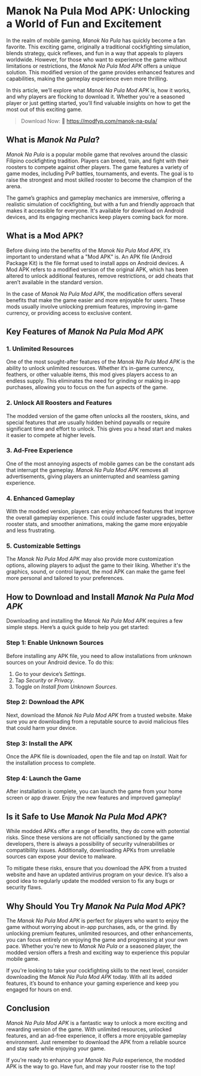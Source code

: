 # Manok Na Pula Mod APK: Unlocking a World of Fun and Excitement

In the realm of mobile gaming, *Manok Na Pula* has quickly become a fan favorite. This exciting game, originally a traditional cockfighting simulation, blends strategy, quick reflexes, and fun in a way that appeals to players worldwide. However, for those who want to experience the game without limitations or restrictions, the *Manok Na Pula Mod APK* offers a unique solution. This modified version of the game provides enhanced features and capabilities, making the gameplay experience even more thrilling.

In this article, we’ll explore what *Manok Na Pula Mod APK* is, how it works, and why players are flocking to download it. Whether you're a seasoned player or just getting started, you’ll find valuable insights on how to get the most out of this exciting game.

>Download Now: 👏 https://modfyp.com/manok-na-pula/

## What is *Manok Na Pula*?

*Manok Na Pula* is a popular mobile game that revolves around the classic Filipino cockfighting tradition. Players can breed, train, and fight with their roosters to compete against other players. The game features a variety of game modes, including PvP battles, tournaments, and events. The goal is to raise the strongest and most skilled rooster to become the champion of the arena.

The game’s graphics and gameplay mechanics are immersive, offering a realistic simulation of cockfighting, but with a fun and friendly approach that makes it accessible for everyone. It's available for download on Android devices, and its engaging mechanics keep players coming back for more.

## What is a Mod APK?

Before diving into the benefits of the *Manok Na Pula Mod APK*, it’s important to understand what a "Mod APK" is. An APK file (Android Package Kit) is the file format used to install apps on Android devices. A Mod APK refers to a modified version of the original APK, which has been altered to unlock additional features, remove restrictions, or add cheats that aren’t available in the standard version.

In the case of *Manok Na Pula Mod APK*, the modification offers several benefits that make the game easier and more enjoyable for users. These mods usually involve unlocking premium features, improving in-game currency, or providing access to exclusive content.

## Key Features of *Manok Na Pula Mod APK*

### 1. **Unlimited Resources**
One of the most sought-after features of the *Manok Na Pula Mod APK* is the ability to unlock unlimited resources. Whether it’s in-game currency, feathers, or other valuable items, this mod gives players access to an endless supply. This eliminates the need for grinding or making in-app purchases, allowing you to focus on the fun aspects of the game.

### 2. **Unlock All Roosters and Features**
The modded version of the game often unlocks all the roosters, skins, and special features that are usually hidden behind paywalls or require significant time and effort to unlock. This gives you a head start and makes it easier to compete at higher levels.

### 3. **Ad-Free Experience**
One of the most annoying aspects of mobile games can be the constant ads that interrupt the gameplay. *Manok Na Pula Mod APK* removes all advertisements, giving players an uninterrupted and seamless gaming experience.

### 4. **Enhanced Gameplay**
With the modded version, players can enjoy enhanced features that improve the overall gameplay experience. This could include faster upgrades, better rooster stats, and smoother animations, making the game more enjoyable and less frustrating.

### 5. **Customizable Settings**
The *Manok Na Pula Mod APK* may also provide more customization options, allowing players to adjust the game to their liking. Whether it's the graphics, sound, or control layout, the mod APK can make the game feel more personal and tailored to your preferences.

## How to Download and Install *Manok Na Pula Mod APK*

Downloading and installing the *Manok Na Pula Mod APK* requires a few simple steps. Here’s a quick guide to help you get started:

### Step 1: **Enable Unknown Sources**
Before installing any APK file, you need to allow installations from unknown sources on your Android device. To do this:
1. Go to your device’s *Settings*.
2. Tap *Security* or *Privacy*.
3. Toggle on *Install from Unknown Sources*.

### Step 2: **Download the APK**
Next, download the *Manok Na Pula Mod APK* from a trusted website. Make sure you are downloading from a reputable source to avoid malicious files that could harm your device.

### Step 3: **Install the APK**
Once the APK file is downloaded, open the file and tap on *Install*. Wait for the installation process to complete.

### Step 4: **Launch the Game**
After installation is complete, you can launch the game from your home screen or app drawer. Enjoy the new features and improved gameplay!

## Is it Safe to Use *Manok Na Pula Mod APK*?

While modded APKs offer a range of benefits, they do come with potential risks. Since these versions are not officially sanctioned by the game developers, there is always a possibility of security vulnerabilities or compatibility issues. Additionally, downloading APKs from unreliable sources can expose your device to malware.

To mitigate these risks, ensure that you download the APK from a trusted website and have an updated antivirus program on your device. It’s also a good idea to regularly update the modded version to fix any bugs or security flaws.

## Why Should You Try *Manok Na Pula Mod APK*?

The *Manok Na Pula Mod APK* is perfect for players who want to enjoy the game without worrying about in-app purchases, ads, or the grind. By unlocking premium features, unlimited resources, and other enhancements, you can focus entirely on enjoying the game and progressing at your own pace. Whether you're new to *Manok Na Pula* or a seasoned player, the modded version offers a fresh and exciting way to experience this popular mobile game.

If you're looking to take your cockfighting skills to the next level, consider downloading the *Manok Na Pula Mod APK* today. With all its added features, it’s bound to enhance your gaming experience and keep you engaged for hours on end.

## Conclusion

*Manok Na Pula Mod APK* is a fantastic way to unlock a more exciting and rewarding version of the game. With unlimited resources, unlocked features, and an ad-free experience, it offers a more enjoyable gameplay environment. Just remember to download the APK from a reliable source and stay safe while enjoying your game.

If you’re ready to enhance your *Manok Na Pula* experience, the modded APK is the way to go. Have fun, and may your rooster rise to the top!
